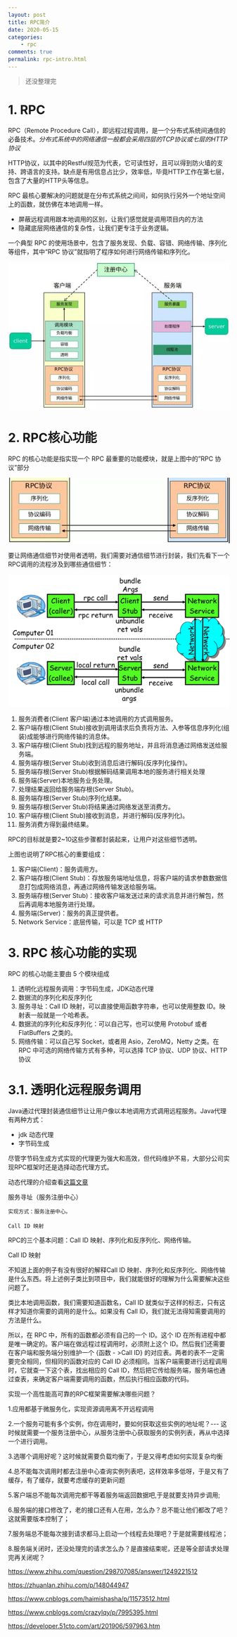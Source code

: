 ```yaml
---
layout: post
title: RPC简介
date: 2020-05-15
categories:
    - rpc
comments: true
permalink: rpc-intro.html
---
```


> 还没整理完

# 1. RPC
RPC（Remote Procedure Call），即远程过程调用，是一个分布式系统间通信的必备技术。*分布式系统中的网络通信一般都会采用四层的TCP协议或七层的HTTP协议*

HTTP协议，以其中的Restful规范为代表，它可读性好，且可以得到防火墙的支持、跨语言的支持。缺点是有用信息占比少，效率低，毕竟HTTP工作在第七层，包含了大量的HTTP头等信息。

RPC 最核心要解决的问题就是在分布式系统之间间，如何执行另外一个地址空间上的函数，就仿佛在本地调用一样。

- 屏蔽远程调用跟本地调用的区别，让我们感觉就是调用项目内的方法
- 隐藏底层网络通信的复杂性，让我们更专注于业务逻辑。

一个典型 RPC 的使用场景中，包含了服务发现、负载、容错、网络传输、序列化等组件，其中“RPC 协议”就指明了程序如何进行网络传输和序列化。

![](/assets/images/posts/rpc-intro/rpc-intro-1.jpg)

# 2. RPC核心功能
RPC 的核心功能是指实现一个 RPC 最重要的功能模块，就是上图中的”RPC 协议”部分

![](/assets/images/posts/rpc-intro/rpc-intro-3.jpg)

要让网络通信细节对使用者透明，我们需要对通信细节进行封装，我们先看下一个RPC调用的流程涉及到哪些通信细节：

![](/assets/images/posts/rpc-intro/rpc-intro-2.png)

1. 服务消费者(Client 客户端)通过本地调用的方式调用服务。
2. 客户端存根(Client Stub)接收到调用请求后负责将方法、入参等信息序列化(组装)成能够进行网络传输的消息体。
3. 客户端存根(Client Stub)找到远程的服务地址，并且将消息通过网络发送给服务端。
4. 服务端存根(Server Stub)收到消息后进行解码(反序列化操作)。
5. 服务端存根(Server Stub)根据解码结果调用本地的服务进行相关处理
6. 服务端(Server)本地服务业务处理。
7. 处理结果返回给服务端存根(Server Stub)。
8. 服务端存根(Server Stub)序列化结果。
9. 服务端存根(Server Stub)将结果通过网络发送至消费方。
10. 客户端存根(Client Stub)接收到消息，并进行解码(反序列化)。
11. 服务消费方得到最终结果。

RPC的目标就是要2~10这些步骤都封装起来，让用户对这些细节透明。

上图也说明了RPC核心的重要组成：

1. 客户端(Client)：服务调用方。
2. 客户端存根(Client Stub)：存放服务端地址信息，将客户端的请求参数数据信息打包成网络消息，再通过网络传输发送给服务端。
3. 服务端存根(Server Stub)：接收客户端发送过来的请求消息并进行解包，然后再调用本地服务进行处理。
4. 服务端(Server)：服务的真正提供者。
5. Network Service：底层传输，可以是 TCP 或 HTTP

# 3. RPC 核心功能的实现

RPC 的核心功能主要由 5 个模块组成

1. 透明化远程服务调用：字节码生成，JDK动态代理
2. 数据流的序列化和反序列化
3. 服务寻址：Call ID 映射，可以直接使用函数字符串，也可以使用整数 ID。映射表一般就是一个哈希表。
4. 数据流的序列化和反序列化：可以自己写，也可以使用 Protobuf 或者 FlatBuffers 之类的。
5. 网络传输：可以自己写 Socket，或者用 Asio，ZeroMQ，Netty 之类。在 RPC 中可选的网络传输方式有多种，可以选择 TCP 协议、UDP 协议、HTTP 协议

# 3.1. 透明化远程服务调用

Java通过代理封装通信细节让让用户像以本地调用方式调用远程服务。Java代理有两种方式：

- jdk 动态代理
- 字节码生成

尽管字节码生成方式实现的代理更为强大和高效，但代码维护不易，大部分公司实现RPC框架时还是选择动态代理方式。

动态代理的介绍查看[这篇文章](https://edgar615.github.io/jdk-dynamic-proxy.html)


服务寻址（服务注册中心）

    实现方式：服务注册中心。

    Call ID 映射

RPC的三个基本问题：Call ID 映射、序列化和反序列化、网络传输。

Call ID 映射

不知道上面的例子有没有很好的解释Call ID 映射、序列化和反序列化、网络传输是什么东西。将上述例子类比到项目中，我们就能很好的理解为什么需要解决这些问题了。

类比本地调用函数，我们需要知道函数名，Call ID 就类似于这样的标志，只有这样才知道你需要的调用的是什么。如果没有 Call ID，我们就无法得知需要调用的方法是什么。

所以，在 RPC 中，所有的函数都必须有自己的一个 ID。这个 ID 在所有进程中都是唯一确定的。客户端在做远程过程调用时，必须附上这个 ID。然后我们还需要在客户端和服务端分别维护一个 {函数 - >Call ID} 的对应表。两者的表不一定需要完全相同，但相同的函数对应的 Call ID 必须相同。当客户端需要进行远程调用时，它就查一下这个表，找出相应的 Call ID，然后把它传给服务端，服务端也通过查表，来确定客户端需要调用的函数，然后执行相应函数的代码。

实现一个高性能高可靠的RPC框架需要解决哪些问题？

1.应用都基于微服务化，实现资源调用离不开远程调用

2.一个服务可能有多个实例，你在调用时，要如何获取这些实例的地址呢？--- 这时候就需要一个服务注册中心，从服务注册中心获取服务的实例列表，再从中选择一个进行调用。

3.选哪个调用好呢？这时候就需要负载均衡了，于是又得考虑如何实现复杂均衡

4.总不能每次调用时都去注册中心查询实例列表吧，这样效率多低呀，于是又有了缓存，有了缓存，就要考虑缓存的更新问题

5.客户端总不能每次调用完都干等着服务端返回数据吧,于是就要支持异步调用;

6.服务端的接口修改了，老的接口还有人在用，怎么办？总不能让他们都改了吧？这就需要版本控制了；

7.服务端总不能每次接到请求都马上启动一个线程去处理吧？于是就需要线程池；

8.服务端关闭时，还没处理完的请求怎么办？是直接结束呢，还是等全部请求处理完再关闭呢？

https://www.zhihu.com/question/298707085/answer/1249221512

https://zhuanlan.zhihu.com/p/148044947

https://www.cnblogs.com/haimishasha/p/11573512.html

https://www.cnblogs.com/crazylqy/p/7995395.html

https://developer.51cto.com/art/201906/597963.htm
